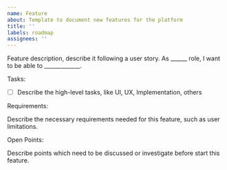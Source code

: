 ```yaml
---
name: Feature
about: Template to document new features for the platform
title: ''
labels: roadmap
assignees: ''
---
```


Feature description, describe it following a user story. As \_\_\_\_\_\_ role, I
want to be able to \_\_\_\_\_\_\_\_\_\_\_\_\_.

Tasks:

-   [ ] Describe the high-level tasks, like UI, UX, Implementation, others

Requirements:

Describe the necessary requirements needed for this feature, such as user
limitations.

Open Points:

Describe points which need to be discussed or investigate before start this
feature.
